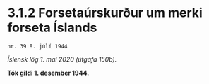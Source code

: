 # 3.1.2 Forsetaúrskurður um merki forseta Íslands

`nr. 39 8. júlí 1944`

_Íslensk lög 1. maí 2020 (útgáfa 150b)._

**Tók gildi 1. desember 1944.**

